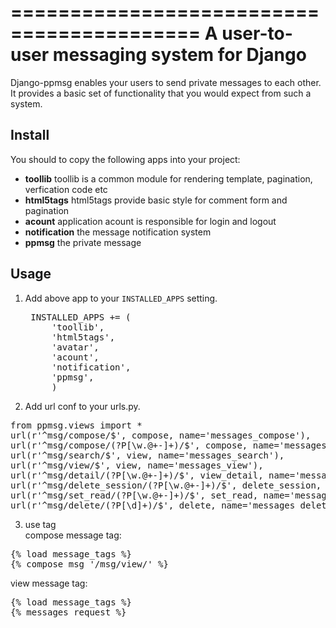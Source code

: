 ==========================================
A user-to-user messaging system for Django
==========================================
Django-ppmsg enables your users to send private messages to each other. 
It provides a basic set of functionality that you would expect from such a system.

Install
-------
You should to copy the following apps into your project:

- **toollib**
   toollib is a common module for rendering template, pagination, verfication code etc 
- **html5tags**
   html5tags provide basic style for comment form and pagination   
- **acount**
   application acount is responsible for login and logout
- **notification**
   the message notification system
- **ppmsg**
   the private message
   
Usage
-----

1. Add  above app to your ``INSTALLED_APPS`` setting.
    <pre> INSTALLED_APPS += (
        'toollib',
        'html5tags',
        'avatar',
        'acount',
        'notification',
        'ppmsg',
        )</pre>
2. Add url conf to your urls.py.
<pre>
from ppmsg.views import *
url(r'^msg/compose/$', compose, name='messages_compose'),
url(r'^msg/compose/(?P<recipient>[\w.@+-]+)/$', compose, name='messages_compose_to'),
url(r'^msg/search/$', view, name='messages_search'),
url(r'^msg/view/$', view, name='messages_view'),
url(r'^msg/detail/(?P<username>[\w.@+-]+)/$', view_detail, name='messages_detail'),
url(r'^msg/delete_session/(?P<username>[\w.@+-]+)/$', delete_session, name='messages_delete_session'),
url(r'^msg/set_read/(?P<username>[\w.@+-]+)/$', set_read, name='messages_set_read'),
url(r'^msg/delete/(?P<message_id>[\d]+)/$', delete, name='messages_delete'),
</pre>
3. use tag <br/>
compose message tag:
<pre>
{% load message_tags %}
{% compose_msg '/msg/view/' %}
</pre>
view message tag:
<pre>
{% load message_tags %}
{% messages request %}
</pre>